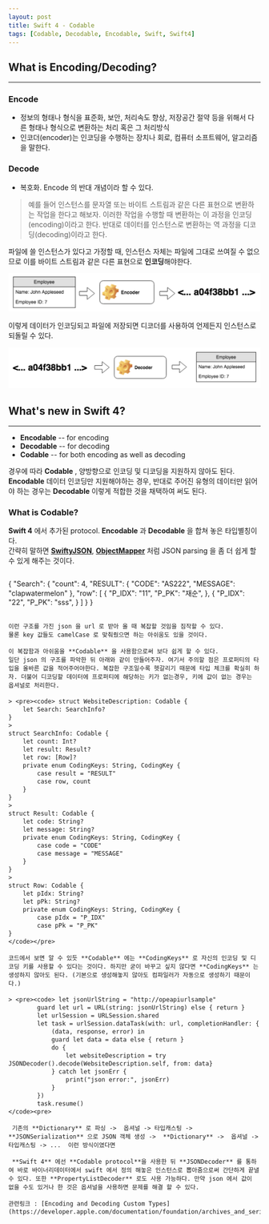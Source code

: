 ```yaml
---
layout: post
title: Swift 4 - Codable
tags: [Codable, Decodable, Encodable, Swift, Swift4]
---
```

## What is Encoding/Decoding?
***
### Encode        
- 정보의 형태나 형식을 표준화, 보안, 처리속도 향상, 저장공간 절약 등을 위해서 다른 형태나 형식으로 변환하는 처리 혹은 그 처리방식       
- 인코더(encoder)는 인코딩을 수행하는 장치나 회로, 컴퓨터 소프트웨어, 알고리즘을 말한다.

### Decode    
- 복호화. Encode 의 반대 개념이라 할 수 있다.

> 예를 들어 인스턴스를 문자열 또는 바이트 스트림과 같은 다른 표현으로 변환하는 작업을 한다고 해보자. 이러한 작업을 수행할 때 변환하는 이 과정을 인코딩(encoding)이라고 한다. 반대로 데이터를 인스턴스로 변환하는 역 과정을 디코딩(decoding)이라고 한다.             

파일에 쓸 인스턴스가 있다고 가정할 때, 인스턴스 자체는 파일에 그대로 쓰여질 수 없으므로 이를 바이트 스트림과 같은 다른 표현으로 **인코딩**해야한다.

![encoding](/assets/post_img/encode.png)

이렇게 데이터가 인코딩되고 파일에 저장되면 디코더를 사용하여 언제든지 인스턴스로 되돌릴 수 있다.

![decoding](/assets/post_img/decode.png)

## What's new in Swift 4?
***
- **Encodable** -- for encoding
- **Decodable** -- for decoding
- **Codable** -- for both encoding as well as decoding     

 경우에 따라 **Codable** , 양방향으로 인코딩 및 디코딩을 지원하지 않아도 된다. **Encodable** 데이터 인코딩만 지원해야하는 경우, 반대로 주어진 유형의 데이터만 읽어야 하는 경우는 **Decodable** 이렇게 적합한 것을 채택하여 써도 된다.   

### What is Codable?      

**Swift 4** 에서 추가된 protocol. **Encodable** 과 **Decodable** 을 합쳐 놓은 타입별칭이다.   
간략히 말하면 [**SwiftyJSON**](https://github.com/SwiftyJSON/SwiftyJSON), [**ObjectMapper**](https://github.com/Hearst-DD/ObjectMapper) 처럼 JSON parsing 을 좀 더 쉽게 할 수 있게 해주는 것이다.

> ~~~     
{
	"Search": {
		"count": 4,
		"RESULT": {
			"CODE": "AS222",
			"MESSAGE": "clapwatermelon"
		},
		"row": [
			{
				"P_IDX": "11",
				"P_PK": "재순",
			},
			{
				"P_IDX": "22",
				"P_PK": "sss",
			}
		]
	}
}
~~~          

이런 구조를 가진 json 을 url 로 받아 올 때 복잡할 것임을 짐작할 수 있다.
물론 key 값들도 camelCase 로 맞춰줬으면 하는 아쉬움도 있을 것이다.

이 복잡함과 아쉬움을 **Codable** 을 사용함으로써 보다 쉽게 할 수 있다.
일단 json 의 구조를 파악한 뒤 아래와 같이 만들어주자. 여기서 주의할 점은 프로퍼티의 타입을 올바른 값을 적어주어야한다. 복잡한 구조일수록 헷갈리기 때문에 타입 체크를 확실히 하자. 더불어 디코딩할 데이터에 프로퍼티에 해당하는 키가 없는경우, 키에 값이 없는 경우는 옵셔널로 처리한다. 

> <pre><code> struct WebsiteDescription: Codable {
    let Search: SearchInfo?
}
>    
struct SearchInfo: Codable {
    let count: Int?
    let result: Result?
    let row: [Row]?
    private enum CodingKeys: String, CodingKey {
        case result = "RESULT"
        case row, count
    }
}
>       
struct Result: Codable {
    let code: String?
    let message: String?
    private enum CodingKeys: String, CodingKey {
        case code = "CODE"
        case message = "MESSAGE"
    }
}
> 
struct Row: Codable {
    let pIdx: String?
    let pPk: String?
    private enum CodingKeys: String, CodingKey {
        case pIdx = "P_IDX"
        case pPk = "P_PK"
}        
</code></pre>

코드에서 보면 알 수 있듯 **Codable** 에는 **CodingKeys** 로 자신의 인코딩 및 디코딩 키를 사용할 수 있다는 것이다. 하지만 굳이 바꾸고 싶지 않다면 **CodingKeys** 는 생성하지 않아도 된다. (기본으로 생성해놓지 않아도 컴파일러가 자동으로 생성하기 때문이다.)

> <pre><code> let jsonUrlString = "http://opeapiurlsample"
        guard let url = URL(string: jsonUrlString) else { return }
        let urlSession = URLSession.shared
        let task = urlSession.dataTask(with: url, completionHandler: {
            (data, response, error) in
            guard let data = data else { return }
            do {
                let websiteDescription = try JSONDecoder().decode(WebsiteDescription.self, from: data}                
            } catch let jsonErr {
                print("json error:", jsonErr)
            }
        })
        task.resume()
</code><pre>

 기존의 **Dictionary** 로 파싱 ->  옵셔널 -> 타입캐스팅 -> **JSONSerialization** 으로 JSON 객체 생성 ->  **Dictionary** ->  옵셔널 ->  타입캐스팅 -> ...  이런 방식이였다면
   
 **Swift 4** 에선 **Codable protocol**을 사용한 뒤 **JSONDecoder** 를 통하여 바로 바이너리데이터에서 swift 에서 정의 해놓은 인스턴스로 뽑아줌으로써 간단하게 끝낼 수 있다. 또한 **PropertyListDecoder** 로도 사용 가능하다. 만약 json 에서 값이 없을 수도 있거나 한 것은 옵셔널을 사용하면 문제를 해결 할 수 있다.

관련링크 : [Encoding and Decoding Custom Types](https://developer.apple.com/documentation/foundation/archives_and_serialization/encoding_and_decoding_custom_types)
